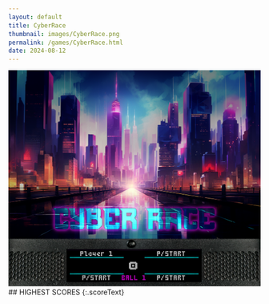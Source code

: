 ```yaml
---
layout: default
title: CyberRace
thumbnail: images/CyberRace.png
permalink: /games/CyberRace.html
date: 2024-08-12
---
```


<img src="../images/CyberRace.png" class="gameThumbnail img-fluid mx-auto align-middle">
## HIGHEST SCORES
{:.scoreText}

